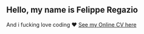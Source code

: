## Hello, my name is Felippe Regazio

And i fucking love coding :heart: [See my Online CV here](https://cvkeep.com/felipperegazio)
